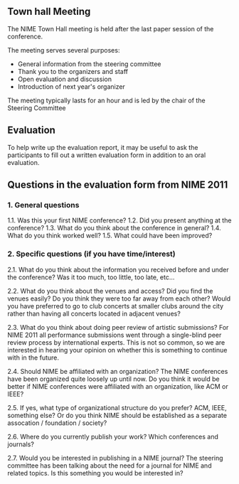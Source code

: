 
## Town hall Meeting

The NIME Town Hall meeting is held after the last paper session of the conference.

The meeting serves several purposes:

* General information from the steering committee
* Thank you to the organizers and staff
* Open evaluation and discussion
* Introduction of next year's organizer

The meeting typically lasts for an hour and is led by the chair of the Steering Committee

## Evaluation

To help write up the evaluation report, it may be useful to ask the participants to fill out a written evaluation form in addition to an oral evaluation.

## Questions in the evaluation form from NIME 2011

### 1. General questions ###

1.1. Was this your first NIME conference?
1.2. Did you present anything at the conference?
1.3. What do you think about the conference in general?
1.4. What do you think worked well?
1.5. What could have been improved?

### 2. Specific questions (if you have time/interest) ###

2.1. What do you think about the information you received before and under the conference? Was it too much, too little, too late, etc...

2.2. What do you think about the venues and access? Did you find the venues easily? Do you think they were too far away from each other? Would you have preferred to go to club concerts at smaller clubs around the city rather than having all concerts located in adjacent venues?

2.3. What do you think about doing peer review of artistic submissions? For NIME 2011 all performance submissions went through a single-blind peer review process by international experts. This is not so common, so we are interested in hearing your opinion on whether this is something to continue with in the future.

2.4. Should NIME be affiliated with an organization? The NIME conferences have been organized quite loosely up until now. Do you think it would be better if NIME conferences were affiliated with an organization, like ACM or IEEE?

2.5. If yes, what type of organizational structure do you prefer? ACM, IEEE, something else? Or do you think NIME should be established as a separate assocation / foundation / society?

2.6. Where do you currently publish your work? Which conferences and journals?

2.7. Would you be interested in publishing in a NIME journal? The steering committee has been talking about the need for a journal for NIME and related topics. Is this something you would be interested in?
